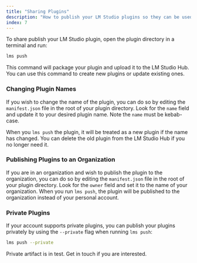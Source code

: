 ```yaml
---
title: "Sharing Plugins"
description: "How to publish your LM Studio plugins so they can be used by others"
index: 7
---
```


To share publish your LM Studio plugin, open the plugin directory in a terminal and run:

```bash
lms push
```

This command will package your plugin and upload it to the LM Studio Hub. You can use this command to create new plugins or update existing ones.

### Changing Plugin Names

If you wish to change the name of the plugin, you can do so by editing the `manifest.json` file in the root of your plugin directory. Look for the `name` field and update it to your desired plugin name. Note the `name` must be kebab-case.

When you `lms push` the plugin, it will be treated as a new plugin if the name has changed. You can delete the old plugin from the LM Studio Hub if you no longer need it.

### Publishing Plugins to an Organization

If you are in an organization and wish to publish the plugin to the organization, you can do so by editing the `manifest.json` file in the root of your plugin directory. Look for the `owner` field and set it to the name of your organization. When you run `lms push`, the plugin will be published to the organization instead of your personal account.

### Private Plugins

If your account supports private plugins, you can publish your plugins privately by using the `--private` flag when running `lms push`:

```bash
lms push --private
```

Private artifact is in test. Get in touch if you are interested.
